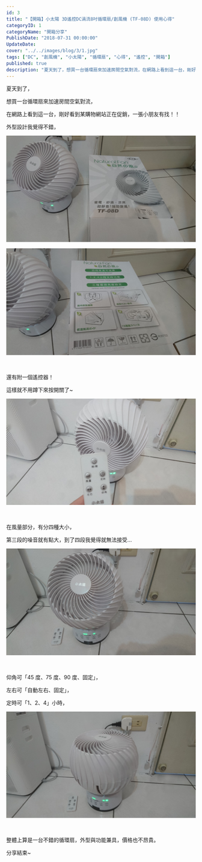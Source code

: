 ```yaml
---
id: 3
title: "【開箱】小太陽 3D遙控DC渦流8吋循環扇/創風機 (TF-08D) 使用心得"
categoryID: 1
categoryName: "開箱分享"
PublishDate: "2018-07-31 00:00:00"
UpdateDate:
cover: "../../images/blog/3/1.jpg"
tags: ["DC", "創風機", "小太陽", "循環扇", "心得", "遙控", "開箱"]
published: true
description: "夏天到了，想買一台循環扇來加速房間空氣對流，在網路上看到這一台，剛好看到某購物網站正在促銷，一張小朋友有找！"
---
```


夏天到了，

想買一台循環扇來加速房間空氣對流，

在網路上看到這一台，剛好看到某購物網站正在促銷，一張小朋友有找！！

外型設計我覺得不錯，

![外盒](../../images/blog/3/1.jpg)

![外盒](../../images/blog/3/2.jpg)

<br/>

還有附一個遙控器！

這樣就不用蹲下來按開關了~

![遙控器](../../images/blog/3/3.jpg)

<br/>

在風量部分，有分四種大小，

第三段的噪音就有點大，到了四段我覺得就無法接受…

![風量](../../images/blog/3/4.jpg)

<br/>

仰角可「45 度、75 度、90 度、固定」，

左右可「自動左右、固定」，

定時可「1、2、4」小時，

![仰角](../../images/blog/3/5.jpg)

<br/>

整體上算是一台不錯的循環扇，外型與功能兼具，價格也不昂貴。

分享結束~
